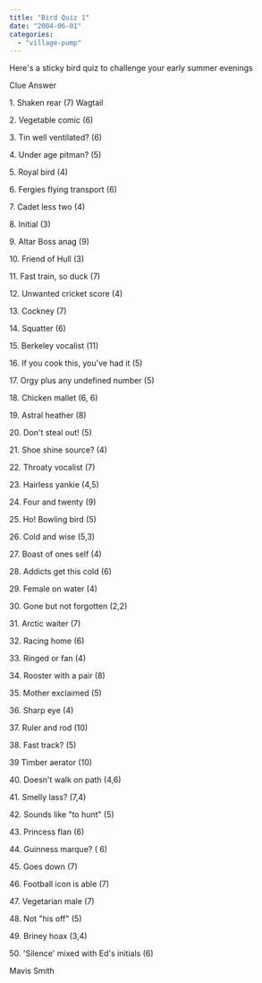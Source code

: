 ```yaml
---
title: "Bird Quiz 1"
date: "2004-06-01"
categories: 
  - "village-pump"
---
```


Here's a sticky bird quiz to challenge your early summer evenings

Clue Answer

1\. Shaken rear (7) Wagtail

2\. Vegetable comic (6)

3\. Tin well ventilated? (6)

4\. Under age pitman? (5)

5\. Royal bird (4)

6\. Fergies flying transport (6)

7\. Cadet less two (4)

8\. Initial (3)

9\. Altar Boss anag (9)

10\. Friend of Hull (3)

11\. Fast train, so duck (7)

12\. Unwanted cricket score (4)

13\. Cockney (7)

14\. Squatter (6)

15\. Berkeley vocalist (11)

16\. If you cook this, you've had it (5)

17\. Orgy plus any undefined number (5)

18\. Chicken mallet (6, 6)

19\. Astral heather (8)

20\. Don't steal out! (5)

21\. Shoe shine source? (4)

22\. Throaty vocalist (7)

23\. Hairless yankie (4,5)

24\. Four and twenty (9)

25\. Ho! Bowling bird (5)

26\. Cold and wise (5,3)

27\. Boast of ones self (4)

28\. Addicts get this cold (6)

29\. Female on water (4)

30\. Gone but not forgotten (2,2)

31\. Arctic waiter (7)

32\. Racing home (6)

33\. Ringed or fan (4)

34\. Rooster with a pair (8)

35\. Mother exclaimed (5)

36\. Sharp eye (4)

37\. Ruler and rod (10)

38\. Fast track? (5)

39 Timber aerator (10)

40\. Doesn't walk on path (4,6)

41\. Smelly lass? (7,4)

42\. Sounds like "to hunt" (5)

43\. Princess flan (6)

44\. Guinness marque? ( 6)

45\. Goes down (7)

46\. Football icon is able (7)

47\. Vegetarian male (7)

48\. Not "his off" (5)

49\. Briney hoax (3,4)

50\. 'Silence' mixed with Ed's initials (6)

Mavis Smith
